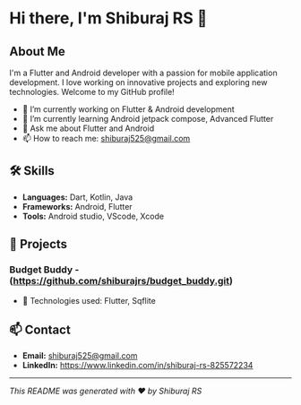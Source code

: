 # Hi there, I'm Shiburaj RS 👋


## About Me

I'm a Flutter and Android developer with a passion for mobile application development. I love working on innovative projects and exploring new technologies. Welcome to my GitHub profile!

- 🔭 I’m currently working on Flutter & Android development
- 🌱 I’m currently learning Android jetpack compose, Advanced Flutter
- 💬 Ask me about Flutter and Android
- 📫 How to reach me: shiburaj525@gmail.com

## 🛠️ Skills

- **Languages:** Dart, Kotlin, Java
- **Frameworks:** Android, Flutter
- **Tools:** Android studio, VScode, Xcode


## 🚀 Projects

### Budget Buddy - (https://github.com/shiburajrs/budget_buddy.git)


- 🔧 Technologies used: Flutter, Sqflite



## 📫 Contact

- **Email:** shiburaj525@gmail.com
- **LinkedIn:** https://www.linkedin.com/in/shiburaj-rs-825572234


---

*This README was generated with ❤️ by Shiburaj RS*
